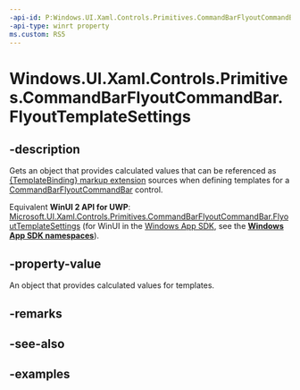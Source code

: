 ```yaml
---
-api-id: P:Windows.UI.Xaml.Controls.Primitives.CommandBarFlyoutCommandBar.FlyoutTemplateSettings
-api-type: winrt property
ms.custom: RS5
---
```


<!-- Property syntax.
public CommandBarFlyoutCommandBarTemplateSettings FlyoutTemplateSettings { get; }
-->

# Windows.UI.Xaml.Controls.Primitives.CommandBarFlyoutCommandBar.FlyoutTemplateSettings

## -description

Gets an object that provides calculated values that can be referenced as [{TemplateBinding} markup extension](/windows/uwp/xaml-platform/templatebinding-markup-extension) sources when defining templates for a [CommandBarFlyoutCommandBar](commandbarflyoutcommandbar.md) control.

Equivalent **WinUI 2 API for UWP**: [Microsoft.UI.Xaml.Controls.Primitives.CommandBarFlyoutCommandBar.FlyoutTemplateSettings](/windows/winui/api/microsoft.ui.xaml.controls.primitives.commandbarflyoutcommandbar.flyouttemplatesettings) (for WinUI in the [Windows App SDK](/windows/apps/windows-app-sdk/), see the **[Windows App SDK namespaces](/windows/windows-app-sdk/api/winrt/)**).

## -property-value

An object that provides calculated values for templates.

## -remarks

## -see-also

## -examples

